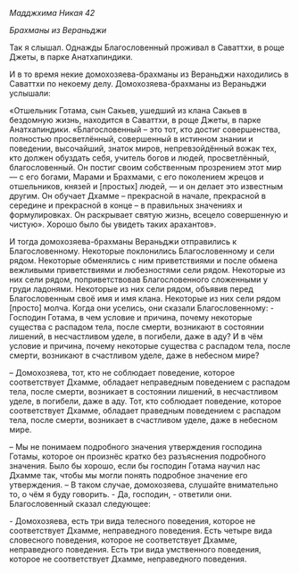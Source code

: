 *Мадджхима Никая 42*

*Брахманы из Вераньджи*

Так я слышал\. Однажды Благословенный проживал в Саваттхи, в роще Джеты, в парке Анатхапиндики\.

     

    

     

     

    

     

    

         

    

                   

И в то время некие домохозяева\-брахманы из Вераньджи находились в Саваттхи по некоему делу\. Домохозяева\-брахманы из Вераньджи услышали:

«Отшельник Готама, сын Сакьев, ушедший из клана Сакьев в бездомную жизнь, находится в Саваттхи, в роще Джеты, в парке Анатхапиндики\. «Благословенный – это тот, кто достиг совершенства, полностью просветлённый, совершенный в истинном знании и поведении, высочайший, знаток миров, непревзойдённый вожак тех, кто должен обуздать себя, учитель богов и людей, просветлённый, благословенный\. Он постиг своим собственным прозрением этот мир — с его богами, Марами и Брахмами, с его поколением жрецов и отшельников, князей и \[простых\] людей,  — и он делает это известным другим\. Он обучает Дхамме – прекрасной в начале, прекрасной в середине и прекрасной в конце – в правильных значениях и формулировках\. Он раскрывает святую жизнь, всецело совершенную и чистую»\. Хорошо было бы увидеть таких арахантов»\.

И тогда домохозяева\-брахманы Вераньджи отправились к Благословенному\. Некоторые поклонились Благословенному и сели рядом\. Некоторые обменялись с ним приветствиями и после обмена вежливыми приветствиями и любезностями сели рядом\. Некоторые из них сели рядом, поприветствовав Благословенного сложенными у груди ладонями\. Некоторые из них сели рядом, объявив перед Благословенным своё имя и имя клана\. Некоторые из них сели рядом \[просто\] молча\. Когда они уселись, они сказали Благословенному: \- Господин Готама, в чем условие и причина, почему некоторые существа с распадом тела, после смерти, возникают в состоянии лишений, в несчастливом уделе, в погибели, даже в аду? И в чём условие и причина, почему некоторые существа с распадом тела, после смерти, возникают в счастливом уделе, даже в небесном мире?

    

    

– Домохозяева, тот, кто не соблюдает поведение, которое соответствует Дхамме, обладает неправедным поведением с распадом тела, после смерти, возникает в состоянии лишений, в несчастливом уделе, в погибели, даже в аду\. Тот, кто соблюдает поведение, которое соответствует Дхамме, обладает праведным поведением с распадом тела, после смерти, возникает в счастливом уделе, даже в небесном мире\.

– Мы не понимаем подробного значения утверждения господина Готамы, которое он произнёс кратко без разъяснения подробного значения\. Было бы хорошо, если бы господин Готама научил нас Дхамме так, чтобы мы могли понять подробное значение его утверждения\. – В таком случае, домохозяева, слушайте внимательно то, о чём я буду говорить\. \- Да, господин, \- ответили они\. Благословенный сказал следующее:

\- Домохозяева, есть три вида телесного поведения, которое не соответствует Дхамме, неправедного поведения\. Есть четыре вида словесного поведения, которое не соответствует Дхамме, неправедного поведения\. Есть три вида умственного поведения, которое не соответствует Дхамме, неправедного поведения\.

    

     
